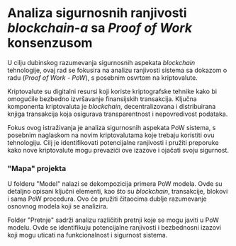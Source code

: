 # Analiza sigurnosnih ranjivosti *blockchain-a* sa *Proof of Work* konsenzusom


U cilju dubinskog razumevanja sigurnosnih aspekata *blockchain* tehnologije, ovaj rad se fokusira na analizu ranjivosti sistema sa dokazom o radu (*Proof of Work - PoW*), s posebnim osvrtom na kriptovalute.

Kriptovalute su digitalni resursi koji koriste kriptografske tehnike kako bi omogućile bezbedno izvršavanje finansijskih transakcija. Ključna komponenta kriptovaluta je *blockchain*, decentralizovana i distribuirana knjiga transakcija koja osigurava transparentnost i nepovredivost podataka.

Fokus ovog istraživanja je analiza sigurnosnih aspekata PoW sistema, s posebnim naglaskom na novim kriptovalutama koje trebaju koristiti ovu tehnologiju. Cilj je identifikovati potencijalne ranjivosti i pružiti preporuke kako nove kriptovalute mogu prevazići ove izazove i ojačati svoju sigurnost.


### "Mapa" projekta

U folderu "Model" nalazi se dekompozicija primera PoW modela. Ovde su detaljno opisani ključni elementi, kao što su *blockchain*, transakcije, blokovi i sama PoW procedura. Ovo će pružiti čitaocima dublje razumevanje osnovnog modela koji se analizira.

Folder "Pretnje" sadrži analizu različitih pretnji koje se mogu javiti u PoW modelu. Ovde se identifikuju potencijalne ranjivosti i bezbednosni izazovi koji mogu uticati na funkcionalnost i sigurnost sistema.